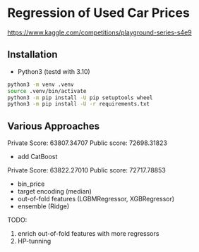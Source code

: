 # Regression of Used Car Prices

<https://www.kaggle.com/competitions/playground-series-s4e9>

## Installation

- Python3 (testd with 3.10)

```bash
python3 -m venv .venv
source .venv/bin/activate
python3 -m pip install -U pip setuptools wheel
python3 -m pip install -U -r requirements.txt
```


## Various Approaches

Private Score: 63807.34707 Public score: 72698.31823

- add CatBoost

Private Score: 63822.27010 Public score: 72717.78853

- bin_price
- target encoding (median)
- out-of-fold features (LGBMRegressor, XGBRegressor)
- ensemble (Ridge)

TODO:

1. enrich out-of-fold features with more regressors
2. HP-tunning
